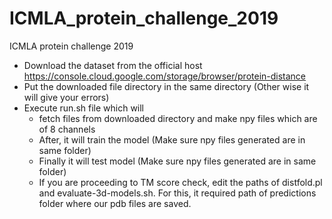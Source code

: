 # ICMLA_protein_challenge_2019
ICMLA protein challenge 2019
* Download the dataset from the official host https://console.cloud.google.com/storage/browser/protein-distance
* Put the downloaded file directory in the same directory (Other wise it will give your errors)
* Execute run.sh file which will 
  * fetch files from downloaded directory and make npy files which are of 8 channels
  * After, it will train the model (Make sure npy files generated are in same folder)
  * Finally it will test model (Make sure npy files generated are in same folder)
  * If you are proceeding to TM score check, edit the paths of distfold.pl and evaluate-3d-models.sh. For this, it required path of predictions folder where our pdb files are saved.
